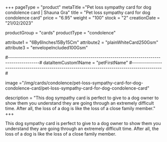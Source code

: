 +++
pageType = "product"
metaTitle ="Pet loss sympathy card for dog condolence card | Shauna Gra"
title = "Pet loss sympathy card for dog condolence card"
price = "6.95"
weight = "100"
stock = "2"
creationDate = "21/02/2023"

productGroup = "cards"
productType = "condolence"
 
 
attribute1 = "6By6Inches15By15Cm" 
attribute2 = "plainWhiteCard250Gsm" 
attribute3 = "envelopeIncluded100Gsm"

#---------------------------------------------------------------------------------------------#
dataItemCustom1Name = "petFirstName"
#---------------------------------------------------------------------------------------------#
 
image ="/img/cards/condolence/pet-loss-sympathy-card-for-dog-condolence-card/pet-loss-sympathy-card-for-dog-condolence-card"
 
description = "This dog sympathy card is perfect to give to a dog owner to show them you understand they are going through an extremely difficult time.  After all, the loss of a dog is like the loss of a close family member."
+++

This dog sympathy card is perfect to give to a dog owner to show them you understand they are going through an extremely difficult time. After all, the loss of a dog is like the loss of a close family member.
